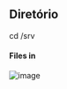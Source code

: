 ## Diretório

cd /srv

#### Files in

![image](https://user-images.githubusercontent.com/91738714/208170800-fbdf45bd-cbea-43e5-ba4f-748bcc484049.png)
